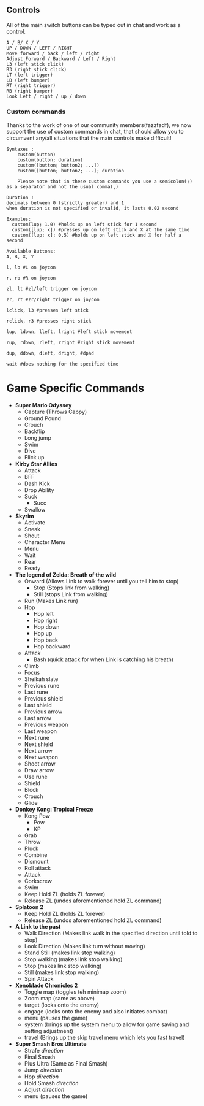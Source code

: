 ## Controls

All of the main switch buttons can be typed out in chat and work as a control.
```
A / B/ X / Y
UP / DOWN / LEFT / RIGHT
Move forward / back / left / right
Adjust Forward / Backward / Left / Right
L3 (left stick click)
R3 (right stick click)
LT (left trigger)
LB (left bumper)
RT (right trigger)
RB (right bumper)
Look Left / right / up / down
```

### Custom commands

Thanks to the work of one of our community members(fazzfadf), we now support the use of custom commands in chat, that should allow you to circumvent any/all situations that the main controls make difficult!



```
Syntaxes :
    custom(button)
    custom(button; duration)
    custom([button; button2; ...])
    custom([button; button2; ...]; duration

    Please note that in these custom commands you use a semicolon(;) as a separator and not the usual comma(,)

Duration :
decimals between 0 (strictly greater) and 1
when duration is not specified or invalid, it lasts 0.02 second

Examples:
  custom(lup; 1.0) #holds up on left stick for 1 second
  custom([lup; x]) #presses up on left stick and X at the same time
  custom([lup; x]; 0.5) #holds up on left stick and X for half a second

Available Buttons:
A, B, X, Y

l, lb #L on joycon

r, rb #R on joycon

zl, lt #zl/left trigger on joycon

zr, rt #zr/right trigger on joycon

lclick, l3 #presses left stick

rclick, r3 #presses right stick

lup, ldown, lleft, lright #left stick movement

rup, rdown, rleft, rright #right stick movement

dup, ddown, dleft, dright, #dpad

wait #does nothing for the specified time

```

# Game Specific Commands

* **Super Mario Odyssey**
    * Capture (Throws Cappy)
    * Ground Pound
    * Crouch
    * Backflip
    * Long jump
    * Swim
    * Dive
    * Flick up
* **Kirby Star Allies**
    * Attack
    * BFF
    * Dash Kick
    * Drop Ability
    * Suck
        * Succ
    * Swallow
* **Skyrim**
    * Activate
    * Sneak
    * Shout
    * Character Menu
    * Menu
    * Wait
    * Rear
    * Ready
* **The legend of Zelda: Breath of the wild**
    * Onward (Allows Link to walk forever until you tell him to stop)
        * Stop  (Stops link from walking)
        * Still (stops Link from walking)
    * Run (Makes Link run)
    * Hop
        * Hop left
        * Hop right
        * Hop down
        * Hop up
        * Hop back
        * Hop backward
    * Attack
        * Bash (quick attack for when Link is catching his breath)
    * Climb
    * Focus
    * Sheikah slate
    * Previous rune
    * Last rune
    * Previous shield
    * Last shield
    * Previous arrow
    * Last arrow
    * Previous weapon
    * Last weapon
    * Next rune
    * Next shield
    * Next arrow
    * Next weapon
    * Shoot arrow
    * Draw arrow
    * Use rune
    * Shield
    * Block
    * Crouch
    * Glide
* **Donkey Kong: Tropical Freeze**
    * Kong Pow
        * Pow
        * KP
    * Grab
    * Throw
    * Pluck
    * Combine
    * Dismount
    * Roll attack
    * Attack
    * Corkscrew
    * Swim
    * Keep Hold ZL (holds ZL forever)
    * Release ZL   (undos aforementioned hold ZL command)
* **Splatoon 2**
    * Keep Hold ZL (holds ZL forever)
    * Release ZL   (undos aforementioned hold ZL command)
* **A Link to the past**
    * Walk Direction (Makes link walk in the specified direction until told to stop)
    * Look Direction (Makes link turn without moving)
    * Stand Still (makes link stop walking)
    * Stop walking (makes link stop walking)
    * Stop (makes link stop walking)
    * Still (makes link stop walking)
    * Spin Attack
* **Xenoblade Chronicles 2**
    * Toggle map (toggles teh minimap zoom)
    * Zoom map (same as above)
    * target (locks onto the enemy)
    * engage (locks onto the enemy and also initiates combat)
    * menu (pauses the game)
    * system (brings up the system menu to allow for game saving and setting adjustment)
    * travel (Brings up the skip travel menu which lets you fast travel)
* **Super Smash Bros Ultimate**
    * Strafe *direction*
    * Final Smash
    * Plus Ultra (Same as Final Smash)
    * Jump *direction*
    * Hop *direction*
    * Hold Smash *direction*
    * Adjust *direction*
    * menu (pauses the game)
